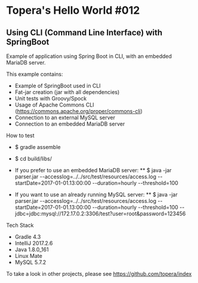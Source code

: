# Topera's Hello World #012
## Using CLI (Command Line Interface) with SpringBoot
Example of application using Spring Boot in CLI, with an embedded MariaDB server.

This example contains:
* Example of SpringBoot used in CLI
* Fat-jar creation (jar with all dependencies)
* Unit tests with Groovy/Spock
* Usage of Apache Commons CLI (https://commons.apache.org/proper/commons-cli)
* Connection to an external MySQL server
* Connection to an embedded MariaDB server

How to test
* $ gradle assemble
* $ cd build/libs/

* If you prefer to use an embedded MariaDB server:
** $ java -jar parser.jar --accesslog=../../src/test/resources/access.log --startDate=2017-01-01.13:00:00 --duration=hourly --threshold=100

* If you want to use an already running MySQL server:
** $ java -jar parser.jar --accesslog=../../src/test/resources/access.log --startDate=2017-01-01.13:00:00 --duration=hourly --threshold=100 --jdbc=jdbc:mysql://172.17.0.2:3306/test?user=root\&password=123456


Tech Stack
* Gradle 4.3
* IntelliJ 2017.2.6
* Java 1.8.0_161
* Linux Mate
* MySQL 5.7.2

To take a look in other projects, please see https://github.com/topera/index

